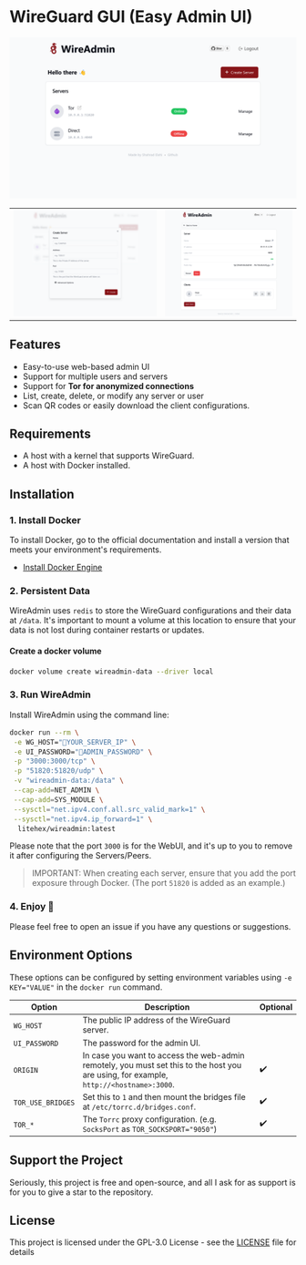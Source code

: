 # WireGuard GUI (Easy Admin UI)

![Screenshot](assets/screenshot-1.png)

|                                                                                            |                                                                                            |
|:------------------------------------------------------------------------------------------:|:------------------------------------------------------------------------------------------:| 
| <img src="assets/screenshot-2.png" alt="screenshot" style="width:100%;max-height:300px;"/> | <img src="assets/screenshot-3.png" alt="screenshot" style="width:100%;max-height:300px;"/> |

## Features

- Easy-to-use web-based admin UI
- Support for multiple users and servers
- Support for **Tor for anonymized connections**
- List, create, delete, or modify any server or user
- Scan QR codes or easily download the client configurations.

## Requirements

* A host with a kernel that supports WireGuard.
* A host with Docker installed.

## Installation

### 1. Install Docker

To install Docker, go to the official documentation and install a version that meets your environment's requirements.

- [Install Docker Engine](https://docs.docker.com/engine/install/)

### 2. Persistent Data

WireAdmin uses `redis` to store the WireGuard configurations and their data at `/data`. It's important to mount a volume
at this location to ensure that your data is not lost during container restarts or updates.

#### Create a docker volume

```bash
docker volume create wireadmin-data --driver local
```

### 3. Run WireAdmin

Install WireAdmin using the command line:

```bash
docker run --rm \
 -e WG_HOST="🚨YOUR_SERVER_IP" \
 -e UI_PASSWORD="🔐ADMIN_PASSWORD" \
 -p "3000:3000/tcp" \
 -p "51820:51820/udp" \
 -v "wireadmin-data:/data" \
 --cap-add=NET_ADMIN \
 --cap-add=SYS_MODULE \
 --sysctl="net.ipv4.conf.all.src_valid_mark=1" \
 --sysctl="net.ipv4.ip_forward=1" \
  litehex/wireadmin:latest
```

Please note that the port `3000` is for the WebUI, and it's up to you to remove it after configuring the Servers/Peers.

> IMPORTANT: When creating each server, ensure that you add the port exposure through Docker. (The port `51820` is added
> as an example.)

### 4. Enjoy 🎉

Please feel free to open an issue if you have any questions or suggestions.

## Environment Options

These options can be configured by setting environment variables using `-e KEY="VALUE"` in the `docker run` command.

| Option            | Description                                                                                                                            | Optional |
|-------------------|----------------------------------------------------------------------------------------------------------------------------------------|----------|
| `WG_HOST`         | The public IP address of the WireGuard server.                                                                                         |          |
| `UI_PASSWORD`     | The password for the admin UI.                                                                                                         |          |
| `ORIGIN`          | In case you want to access the web-admin remotely, you must set this to the host you are using, for example, `http://<hostname>:3000`. | ✔️       |
| `TOR_USE_BRIDGES` | Set this to `1` and then mount the bridges file at `/etc/torrc.d/bridges.conf`.                                                        | ✔️       |
| `TOR_*`           | The `Torrc` proxy configuration. (e.g. `SocksPort` as `TOR_SOCKSPORT="9050"`)                                                          | ✔️       |

## Support the Project

Seriously, this project is free and open-source, and all I ask for as support is for you to give a star to the
repository.

## License

This project is licensed under the GPL-3.0 License - see the [LICENSE](LICENSE) file for details
